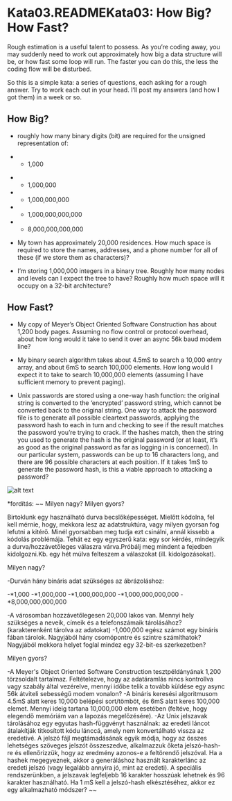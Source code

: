 # Kata03.READMEKata03: How Big? How Fast?
Rough estimation is a useful talent to possess. As you’re coding away, you may suddenly need to work out approximately how big a data structure will be, or how fast some loop will run. The faster you can do this, the less the coding flow will be disturbed.

So this is a simple kata: a series of questions, each asking for a rough answer. Try to work each out in your head. I’ll post my answers (and how I got them) in a week or so.

## How Big?
- roughly how many binary digits (bit) are required for the unsigned representation of:

 - + 1,000
 + + 1,000,000
 + + 1,000,000,000
 + + 1,000,000,000,000
 + + 8,000,000,000,000
- My town has approximately 20,000 residences. How much space is required to store the names, addresses, and a phone number for all of these (if we store them as characters)?

- I’m storing 1,000,000 integers in a binary tree. Roughly how many nodes and levels can I expect the tree to have? Roughly how much space will it occupy on a 32-bit architecture?

## How Fast?
- My copy of Meyer’s Object Oriented Software Construction has about 1,200 body pages. Assuming no flow control or protocol overhead, about how long would it take to send it over an async 56k baud modem line?

- My binary search algorithm takes about 4.5mS to search a 10,000 entry array, and about 6mS to search 100,000 elements. How long would I expect it to take to search 10,000,000 elements (assuming I have sufficient memory to prevent paging).

- Unix passwords are stored using a one-way hash function: the original string is converted to the ‘encrypted’ password string, which cannot be converted back to the original string. One way to attack the password file is to generate all possible cleartext passwords, applying the password hash to each in turn and checking to see if the result matches the password you’re trying to crack. If the hashes match, then the string you used to generate the hash is the original password (or at least, it’s as good as the original password as far as logging in is concerned). In our particular system, passwords can be up to 16 characters long, and there are 96 possible characters at each position. If it takes 1mS to generate the password hash, is this a viable approach to attacking a password?

![alt text](https://ak.picdn.net/shutterstock/videos/2602358/thumb/3.jpg)

*fordítás: ~~ Milyen nagy? Milyen gyors?

Birtoklunk egy használható durva becslőképességet. Mielőtt kódolna, fel kell mérnie, hogy, mekkora lesz az adatstruktúra, vagy milyen gyorsan fog lefutni a kitérő. Minél gyorsabban meg tudja ezt csinálni, annál kissebb a kódolás problémája.
Tehát ez egy egyszerű kata: egy sor kérdés, mindegyik a durva/hozzávetőleges válaszra várva.Próbálj meg mindent a fejedben kidolgozni.Kb. egy hét múlva felteszem a válaszokat (ill. kidolgozásokat).

Milyen nagy?

-Durván hány bináris adat szükséges az ábrázoláshoz:

-*1,000
-*1,000,000
-*1,000,000,000
-*1,000,000,000,000
-*8,000,000,000,000

-A városomban hozzávetőlegesen 20,000 lakos van. Mennyi hely szükséges a neveik, címeik és a telefonszámaik tárolásához?(karakterenként tárolva az adatokat)
-1,000,000 egész számot egy bináris fában tárolok. Nagyjából hány csomópontre és szintre számíthatok? Nagyjából mekkora helyet foglal mindez egy 32-bit-es szerkezetben?

Milyen gyors?

-A Meyer's Object Oriented Software Construction tesztpéldányának 1,200 törzsoldalt tartalmaz. Feltételezve, hogy az adatáramlás nincs kontrollva vagy szabály által vezérelve, mennyi időbe telik a tovább küldése egy async 56k átviteli sebességű modem vonalon?
-A bináris keresési algoritmusom 4.5mS alatt keres 10,000 belépési sort/tömböt, és 6mS alatt keres 100,000 elemet. Mennyi ideig tartana 10,000,000 elem esetében (feltéve, hogy elegendő memóriám van a lapozás megelőzésére).
-Az Unix jelszavak tárolásához egy egyutas hash-függvényt használnak: az eredeti láncot átalakítják titkosított kódu lánccá, amely nem konvertálható vissza az eredetivé. A jelszó fájl megtámadásának egyik módja, hogy az összes lehetséges szöveges jelszót összeszedve, alkalmazzuk őketa jelszó-hash-re és ellenőrizzük, hogy az eredmény azonos-e a feltörendő jelszóval. Ha a hashek megegyeznek, akkor a generáláshoz használt karakterlánc az eredeti jelszó (vagy legalább annyira jó, mint az eredeti).
A speciális rendszerünkben, a jelszavak legfeljebb 16 karakter hosszúak lehetnek és 96 karakter használható. Ha 1 mS kell a jelszó-hash elkésztéséhez, akkor ez egy alkalmazható módszer? ~~
